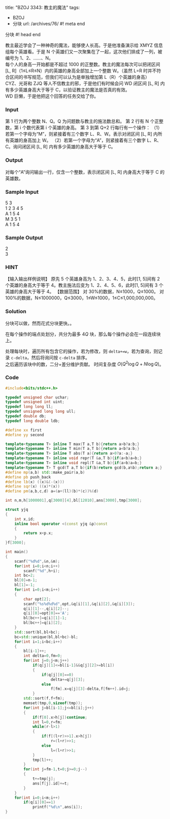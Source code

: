 title: "BZOJ 3343: 教主的魔法"
tags:
  - BZOJ
  - 分块
url: /archives/76/
#! meta end

分块
#! head end

教主最近学会了一种神奇的魔法，能够使人长高。于是他准备演示给 XMYZ 信息组每个英雄看。于是 N 个英雄们又一次聚集在了一起，这次他们排成了一列，被编号为 1、2、……、N。  
每个人的身高一开始都是不超过 1000 的正整数。教主的魔法每次可以把闭区间[L, R]（1≤L≤R≤N）内的英雄的身高全部加上一个整数 W。（虽然 L=R 时并不符合区间的书写规范，但我们可以认为是单独增加第 L（R）个英雄的身高）  
CYZ、光哥和 ZJQ 等人不信教主的邪，于是他们有时候会问 WD 闭区间 [L, R] 内有多少英雄身高大于等于 C，以验证教主的魔法是否真的有效。  
WD 巨懒，于是他把这个回答的任务交给了你。

### Input
第 1 行为两个整数 N、Q。Q 为问题数与教主的施法数总和。
第 2 行有 N 个正整数，第 i 个数代表第 i 个英雄的身高。
第 3 到第 Q+2 行每行有一个操作：
（1）若第一个字母为“M”，则紧接着有三个数字 L、R、W。表示对闭区间 [L, R] 内所有英雄的身高加上 W。
（2）若第一个字母为“A”，则紧接着有三个数字 L、R、C。询问闭区间 [L, R] 内有多少英雄的身高大于等于 C。

### Output
对每个“A”询问输出一行，仅含一个整数，表示闭区间 [L, R] 内身高大于等于 C 的英雄数。

### Sample Input
5 3  
1 2 3 4 5  
A 1 5 4  
M 3 5 1  
A 1 5 4

### Sample Output
2  
3

### HINT
【输入输出样例说明】
原先 5 个英雄身高为 1、2、3、4、5，此时[1, 5]间有 2 个英雄的身高大于等于 4。教主施法后变为 1、2、4、5、6，此时[1, 5]间有 3 个英雄的身高大于等于 4。
【数据范围】
对 30%的数据，N≤1000，Q≤1000。
对 100%的数据，N≤1000000，Q≤3000，1≤W≤1000，1≤C≤1,000,000,000。

### Solution
分块可以做，然而花式分块更快。。

在每个操作的端点处划分，共分为最多 $4Q$ 块，那么每个操作必会在一段连续块上。

处理每块时，遍历所有包含它的操作，若为修改，则 `delta+=w`，若为查询，则记录 `c-delta`，然后将询问按 `c-delta` 排序。  
之后遍历该块中的数，二分+差分维护贡献。
时间复杂度 $O(Q^2\log Q+N\log Q)$。

### Code

```c++
#include<bits/stdc++.h>

typedef unsigned char uchar;
typedef unsigned int uint;
typedef long long ll;
typedef unsigned long long ull;
typedef double db;
typedef long double ldb;

#define xx first
#define yy second

template<typename T> inline T max(T a,T b){return a>b?a:b;}
template<typename T> inline T min(T a,T b){return a<b?a:b;}
template<typename T> inline T abs(T a){return a>0?a:-a;}
template<typename T> inline void repr(T &a,T b){if(a<b)a=b;}
template<typename T> inline void repl(T &a,T b){if(a>b)a=b;}
template<typename T> T gcd(T a,T b){if(b)return gcd(b,a%b);return a;}
#define mp(a,b) std::make_pair(a,b)
#define pb push_back
#define lb(x) ((x)&(-(x)))
#define sqr(x) ((x)*(x))
#define pm(a,b,c,d) a=(a+(ll)(b)*(c))%(d)

int n,m,h[1000001],q[3000][4],bl[12010],ans[3000],tmp[3000];

struct yjq
{
	int x,id;
	inline bool operator <(const yjq &p)const
	{
		return x<p.x;
	}
}f[3000];

int main()
{
	scanf("%d%d",&n,&m);
	for(int i=0;i<n;i++)
		scanf("%d",h+i);
	int bc=2;
	bl[0]=n-1;
	bl[1]=-1;
	for(int i=0;i<m;i++)
	{
		char opt[2];
		scanf("%s%d%d%d",opt,&q[i][1],&q[i][2],&q[i][3]);
		q[i][1]--,q[i][2]--;
		q[i][0]=opt[0]=='A';
		bl[bc++]=q[i][1]-1;
		bl[bc++]=q[i][2];
	}
	std::sort(bl,bl+bc);
	bc=std::unique(bl,bl+bc)-bl;
	for(int i=1;i<bc;i++)
	{
		bl[i-1]++;
		int delta=0,fm=0;
		for(int j=0;j<m;j++)
			if(q[j][1]<=bl[i-1]&&q[j][2]>=bl[i])
			{
				if(q[j][0]==0)
					delta+=q[j][3];
				else
					f[fm].x=q[j][3]-delta,f[fm++].id=j;
			}
		std::sort(f,f+fm);
		memset(tmp,0,sizeof(tmp));
		for(int j=bl[i-1];j<=bl[i];j++)
		{
			if(f[0].x>h[j])continue;
			int l=0,r=fm;
			while(r-l>1)
			{
				if(f[(l+r)>>1].x>h[j])
					r=(l+r)>>1;
				else
					l=(l+r)>>1;
			}
			tmp[l]++;
		}
		for(int j=fm-1,t=0;j>=0;j--)
		{
			t+=tmp[j];
			ans[f[j].id]+=t;
		}
	}
	for(int i=0;i<m;i++)
		if(q[i][0]==1)
			printf("%d\n",ans[i]);
}
```